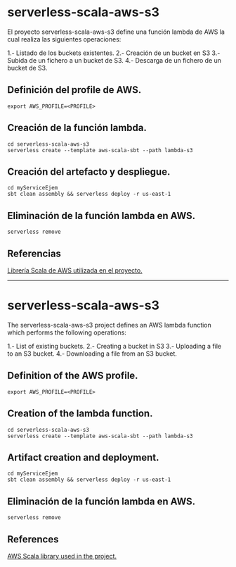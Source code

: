 # serverless-scala-aws-s3

El proyecto serverless-scala-aws-s3 define una función lambda de AWS la cual realiza las siguientes operaciones:

1.- Listado de los buckets existentes.
2.- Creación de un bucket en S3
3.- Subida de un fichero a un bucket de S3.
4.- Descarga de un fichero de un bucket de S3. 


## Definición del profile de AWS.
```
export AWS_PROFILE=<PROFILE>
```


## Creación de la función lambda.

```
cd serverless-scala-aws-s3
serverless create --template aws-scala-sbt --path lambda-s3
```


## Creación del artefacto y despliegue.

```
cd myServiceEjem
sbt clean assembly && serverless deploy -r us-east-1
```


## Eliminación de la función lambda en AWS.
```
serverless remove
```

## Referencias

[Librería Scala de AWS utilizada en el proyecto.](https://github.com/seratch/AWScala)

---


# serverless-scala-aws-s3

The serverless-scala-aws-s3 project defines an AWS lambda function which performs the following operations:

1.- List of existing buckets.
2.- Creating a bucket in S3
3.- Uploading a file to an S3 bucket.
4.- Downloading a file from an S3 bucket.


## Definition of the AWS profile.
```
export AWS_PROFILE=<PROFILE>
```


## Creation of the lambda function.

```
cd serverless-scala-aws-s3
serverless create --template aws-scala-sbt --path lambda-s3
```


## Artifact creation and deployment.

```
cd myServiceEjem
sbt clean assembly && serverless deploy -r us-east-1
```


## Eliminación de la función lambda en AWS.
```
serverless remove
```

## References

[AWS Scala library used in the project.](https://github.com/seratch/AWScala)
